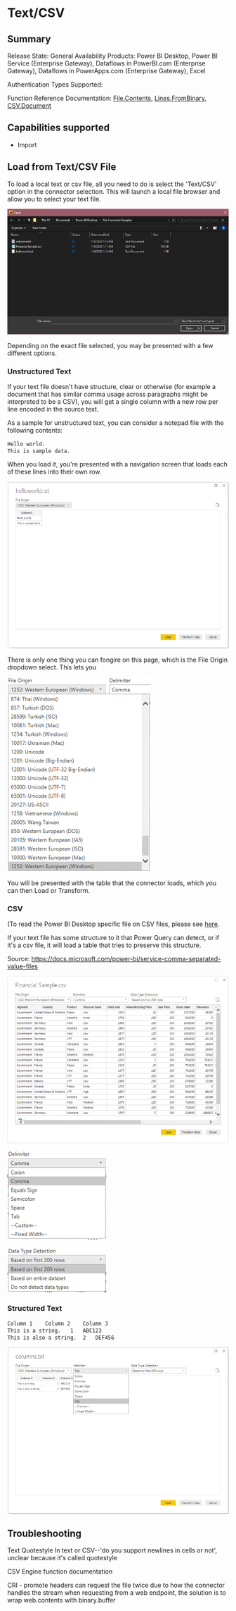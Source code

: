 # Text/CSV

## Summary

Release State: General Availability
Products: Power BI Desktop, Power BI Service (Enterprise Gateway), Dataflows in PowerBI.com (Enterprise Gateway), Dataflows in PowerApps.com (Enterprise Gateway), Excel

Authentication Types Supported:

Function Reference Documentation: [File.Contents](https://docs.microsoft.com/en-us/powerquery-m/file-contents), [Lines.FromBinary](https://docs.microsoft.com/en-us/powerquery-m/lines-frombinary), [CSV.Document](https://docs.microsoft.com/powerquery-m/csv-document)

## Capabilities supported

* Import

## Load from Text/CSV File

To load a local text or csv file, all you need to do is select the 'Text/CSV' option in the connector selection. This will launch a local file browser and allow you to select your text file. 

![Text file selection](../images/textcsvbrowse.png)

Depending on the exact file selected, you may be presented with a few different options.

### Unstructured Text
If your text file doesn't have structure, clear or otherwise (for example a document that has similar comma usage across paragraphs might be interpreted to be a CSV), you will get a single column with a new row per line encoded in the source text.

As a sample for unstructured text, you can consider a notepad file with the following contents:

```
Hello world.
This is sample data.
```

When you load it, you're presented with a navigation screen that loads each of these lines into their own row.

![Loading data from a simple unstructured text file](../images/textrawnavigator.png)

There is only one thing you can fongire on this page, which is the File Origin dropdown select. This lets you 

![File culture selection for Text/CSV](../images/textfileorigindropdown.png)


You will be presented with the table that the connector loads, which you can then Load or Transform.





### CSV
(To read the Power BI Desktop specific file on CSV files, please see [here](https://docs.microsoft.com/en-us/power-bi/desktop-connect-csv).

If your text file has some structure to it that Power Query can detect, or if it's a csv file, it will load a table that tries to preserve this structure.

Source: https://docs.microsoft.com/power-bi/service-comma-separated-value-files

![Loading data from a csv file](../images/csvload.png)

![Delimeter selection for a csv file](../images/csvdelimeterdropdown.png)

![Data type inference selection for a csv file](../images/csvdatatypedropdown.png)

### Structured Text

```
Column 1	Column 2	Column 3
This is a string.	1	ABC123
This is also a string.	2	DEF456
```

![Loading data from a structured text file](../images/textcolumnnavigator.png)

## Troubleshooting


Text
Quotestyle
In text or CSV--'do you support newlines in cells or not', unclear because it's called quotestyle

CSV
Engine function documentation

CRI - promote headers can request the file twice due to how the connector handles the stream when requesting from a web endpoint, the solution is to wrap web.contents with binary.buffer
